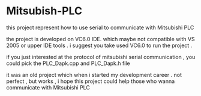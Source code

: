 Mitsubish-PLC
=============
this project represent how to use serial to communicate with Mitsubishi PLC 

the project is developed  on  VC6.0 IDE. which maybe not compatible with VS 2005 or upper  IDE tools .  i suggest you take used  VC6.0 to run the project . 

if you just interested at the protocol of mitsubishi  serial communication , you could pick the PLC_Dapk.cpp and PLC_Dapk.h file 

it was an old project which when i started my development career . 
not perfect , but works , i hope this project could help those who wanna communicate with Mitsubishi PLC 
